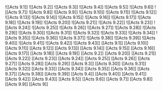 ![[Acts 9.1]]
![[Acts 9.2]]
![[Acts 9.3]]
![[Acts 9.4]]
![[Acts 9.5]]
![[Acts 9.6]]
![[Acts 9.7]]
![[Acts 9.8]]
![[Acts 9.9]]
![[Acts 9.10]]
![[Acts 9.11]]
![[Acts 9.12]]
![[Acts 9.13]]
![[Acts 9.14]]
![[Acts 9.15]]
![[Acts 9.16]]
![[Acts 9.17]]
![[Acts 9.18]]
![[Acts 9.19]]
![[Acts 9.20]]
![[Acts 9.21]]
![[Acts 9.22]]
![[Acts 9.23]]
![[Acts 9.24]]
![[Acts 9.25]]
![[Acts 9.26]]
![[Acts 9.27]]
![[Acts 9.28]]
![[Acts 9.29]]
![[Acts 9.30]]
![[Acts 9.31]]
![[Acts 9.32]]
![[Acts 9.33]]
![[Acts 9.34]]
![[Acts 9.35]]
![[Acts 9.36]]
![[Acts 9.37]]
![[Acts 9.38]]
![[Acts 9.39]]
![[Acts 9.40]]
![[Acts 9.41]]
![[Acts 9.42]]
![[Acts 9.43]]
[[Acts 9.1]]
[[Acts 9.10]]
[[Acts 9.11]]
[[Acts 9.12]]
[[Acts 9.13]]
[[Acts 9.14]]
[[Acts 9.15]]
[[Acts 9.16]]
[[Acts 9.17]]
[[Acts 9.18]]
[[Acts 9.19]]
[[Acts 9.2]]
[[Acts 9.20]]
[[Acts 9.21]]
[[Acts 9.22]]
[[Acts 9.23]]
[[Acts 9.24]]
[[Acts 9.25]]
[[Acts 9.26]]
[[Acts 9.27]]
[[Acts 9.28]]
[[Acts 9.29]]
[[Acts 9.3]]
[[Acts 9.30]]
[[Acts 9.31]]
[[Acts 9.32]]
[[Acts 9.33]]
[[Acts 9.34]]
[[Acts 9.35]]
[[Acts 9.36]]
[[Acts 9.37]]
[[Acts 9.38]]
[[Acts 9.39]]
[[Acts 9.4]]
[[Acts 9.40]]
[[Acts 9.41]]
[[Acts 9.42]]
[[Acts 9.43]]
[[Acts 9.5]]
[[Acts 9.6]]
[[Acts 9.7]]
[[Acts 9.8]]
[[Acts 9.9]]
[[Acts 9]]
